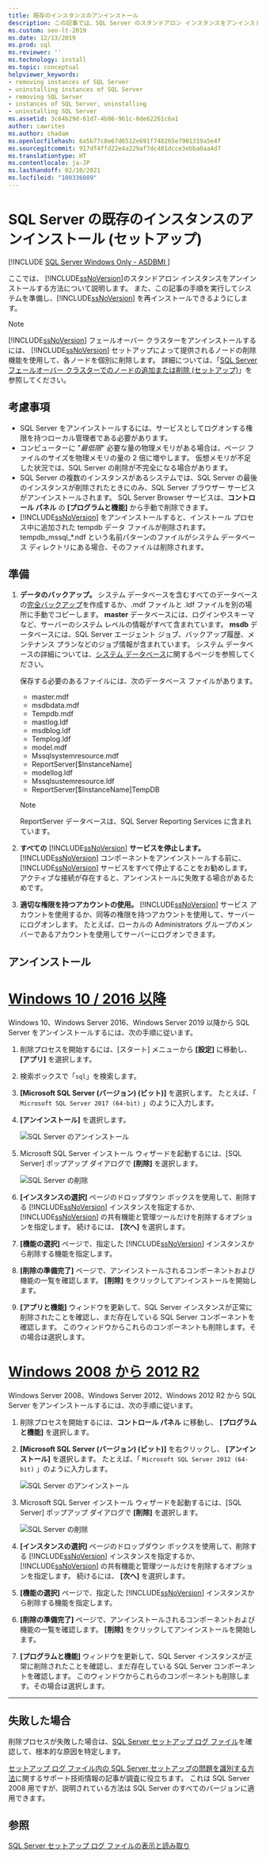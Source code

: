 ```yaml
---
title: 既存のインスタンスのアンインストール
description: この記事では、SQL Server のスタンドアロン インスタンスをアンインストールする方法について説明します。ここでは、SQL Server を再インストールできるように、システムの準備も行います。
ms.custom: seo-lt-2019
ms.date: 12/13/2019
ms.prod: sql
ms.reviewer: ''
ms.technology: install
ms.topic: conceptual
helpviewer_keywords:
- removing instances of SQL Server
- uninstalling instances of SQL Server
- removing SQL Server
- instances of SQL Server, uninstalling
- uninstalling SQL Server
ms.assetid: 3c64b29d-61d7-4b86-961c-0de62261c6a1
author: cawrites
ms.author: chadam
ms.openlocfilehash: 6a5b77c8e67d6512e691f748265e7901319a5e4f
ms.sourcegitcommit: 917df4ffd22e4a229af7dc481dcce3ebba0aa4d7
ms.translationtype: HT
ms.contentlocale: ja-JP
ms.lasthandoff: 02/10/2021
ms.locfileid: "100336089"
---
```

# <a name="uninstall-an-existing-instance-of-sql-server-setup"></a>SQL Server の既存のインスタンスのアンインストール (セットアップ)
[!INCLUDE [SQL Server Windows Only - ASDBMI ](../../includes/applies-to-version/sql-windows-only-asdbmi.md)]

  ここでは、 [!INCLUDE[ssNoVersion](../../includes/ssnoversion-md.md)]のスタンドアロン インスタンスをアンインストールする方法について説明します。 また、この記事の手順を実行してシステムを準備し、[!INCLUDE[ssNoVersion](../../includes/ssnoversion-md.md)] を再インストールできるようにします。  
  
 > [!NOTE]
 > [!INCLUDE[ssNoVersion](../../includes/ssnoversion-md.md)] フェールオーバー クラスターをアンインストールするには、 [!INCLUDE[ssNoVersion](../../includes/ssnoversion-md.md)] セットアップによって提供されるノードの削除機能を使用して、各ノードを個別に削除します。 詳細については、「[SQL Server フェールオーバー クラスターでのノードの追加または削除 &#40;セットアップ&#41;](../../sql-server/failover-clusters/install/add-or-remove-nodes-in-a-sql-server-failover-cluster-setup.md)」を参照してください。  

## <a name="considerations"></a>考慮事項

- SQL Server をアンインストールするには、サービスとしてログオンする権限を持つローカル管理者である必要があります。 
- コンピューターに "*最低限*" 必要な量の物理メモリがある場合は、ページ ファイルのサイズを物理メモリの量の 2 倍に増やします。 仮想メモリが不足した状況では、SQL Server の削除が不完全になる場合があります。 
- SQL Server の複数のインスタンスがあるシステムでは、SQL Server の最後のインスタンスが削除されたときにのみ、SQL Server ブラウザー サービスがアンインストールされます。 SQL Server Browser サービスは、**コントロール パネル** の **[プログラムと機能]** から手動で削除できます。 
- [!INCLUDE[ssNoVersion](../../includes/ssnoversion-md.md)] をアンインストールすると、インストール プロセス中に追加された tempdb データ ファイルが削除されます。 tempdb_mssql_*.ndf という名前パターンのファイルがシステム データベース ディレクトリにある場合、そのファイルは削除されます。 
  

  
## <a name="prepare"></a>準備  
  
1.  **データのバックアップ。** システム データベースを含むすべてのデータベースの[完全バックアップ](../../relational-databases/backup-restore/create-a-full-database-backup-sql-server.md)を作成するか、.mdf ファイルと .ldf ファイルを別の場所に手動でコピーします。 **master** データベースには、ログインやスキーマなど、サーバーのシステム レベルの情報がすべて含まれています。 **msdb** データベースには、SQL Server エージェント ジョブ、バックアップ履歴、メンテナンス プランなどのジョブ情報が含まれています。 システム データベースの詳細については、[システム データベース](../../relational-databases/backup-restore/back-up-and-restore-of-system-databases-sql-server.md)に関するページを参照してください。 
  
    保存する必要のあるファイルには、次のデータベース ファイルがあります。  

    * master.mdf
    * msdbdata.mdf
    * Tempdb.mdf
    * mastlog.ldf
    * msdblog.ldf
    * Templog.ldf
    * model.mdf
    * Mssqlsystemresource.mdf
    * ReportServer[$InstanceName]
    * modellog.ldf
    * Mssqlsustemresource.ldf
    * ReportServer[$InstanceName]TempDB

    > [!NOTE]
    > ReportServer データベースは、SQL Server Reporting Services に含まれています。   

 
1.  **すべての** [!INCLUDE[ssNoVersion](../../includes/ssnoversion-md.md)] **サービスを停止します。** [!INCLUDE[ssNoVersion](../../includes/ssnoversion-md.md)] コンポーネントをアンインストールする前に、 [!INCLUDE[ssNoVersion](../../includes/ssnoversion-md.md)] サービスをすべて停止することをお勧めします。 アクティブな接続が存在すると、アンインストールに失敗する場合があるためです。  
  
1.  **適切な権限を持つアカウントの使用。** [!INCLUDE[ssNoVersion](../../includes/ssnoversion-md.md)] サービス アカウントを使用するか、同等の権限を持つアカウントを使用して、サーバーにログオンします。 たとえば、ローカルの Administrators グループのメンバーであるアカウントを使用してサーバーにログオンできます。  
  
## <a name="uninstall"></a>アンインストール 

# <a name="windows-10--2016-"></a>[Windows 10 / 2016 以降](#tab/Windows10)

Windows 10、Windows Server 2016、Windows Server 2019 以降から SQL Server をアンインストールするには、次の手順に従います。 

1. 削除プロセスを開始するには、[スタート] メニューから **[設定]** に移動し、 **[アプリ]** を選択します。 
1. 検索ボックスで「`sql`」を検索します。 
1. **[Microsoft SQL Server (バージョン) (ビット)]** を選択します。 たとえば、「 `Microsoft SQL Server 2017 (64-bit)` 」のように入力します。
1. **[アンインストール]** を選択します。
 
    ![SQL Server のアンインストール](media/uninstall-an-existing-instance-of-sql-server-setup/uninstall-sql-server-windows-10.png)

1. Microsoft SQL Server インストール ウィザードを起動するには、[SQL Server] ポップアップ ダイアログで **[削除]** を選択します。 

    ![SQL Server の削除](media/uninstall-an-existing-instance-of-sql-server-setup/remove-sql-2017.png)
  
1.  **[インスタンスの選択]** ページのドロップダウン ボックスを使用して、削除する [!INCLUDE[ssNoVersion](../../includes/ssnoversion-md.md)] インスタンスを指定するか、[!INCLUDE[ssNoVersion](../../includes/ssnoversion-md.md)] の共有機能と管理ツールだけを削除するオプションを指定します。 続けるには、 **[次へ]** を選択します。  
  
1.  **[機能の選択]** ページで、指定した [!INCLUDE[ssNoVersion](../../includes/ssnoversion-md.md)] インスタンスから削除する機能を指定します。  
  
1.  **[削除の準備完了]** ページで、アンインストールされるコンポーネントおよび機能の一覧を確認します。 **[削除]** をクリックしてアンインストールを開始します。  
 
1. **[アプリと機能]** ウィンドウを更新して、SQL Server インスタンスが正常に削除されたことを確認し、まだ存在している SQL Server コンポーネントを確認します。 このウィンドウからこれらのコンポーネントも削除します。その場合は選択します。 

# <a name="windows-2008---2012-r2"></a>[Windows 2008 から 2012 R2](#tab/windows2012)

Windows Server 2008、Windows Server 2012、Windows 2012 R2 から SQL Server をアンインストールするには、次の手順に従います。 

1. 削除プロセスを開始するには、**コントロール パネル** に移動し、 **[プログラムと機能]** を選択します。
1. **[Microsoft SQL Server (バージョン) (ビット)]** を右クリックし、 **[アンインストール]** を選択します。 たとえば、「 `Microsoft SQL Server 2012 (64-bit)` 」のように入力します。  
  
    ![SQL Server のアンインストール](media/uninstall-an-existing-instance-of-sql-server-setup/uninstall-sql-server-windows-2012.png)

1. Microsoft SQL Server インストール ウィザードを起動するには、[SQL Server] ポップアップ ダイアログで **[削除]** を選択します。 

    ![SQL Server の削除](media/uninstall-an-existing-instance-of-sql-server-setup/remove-sql-2012.png)
  
1.  **[インスタンスの選択]** ページのドロップダウン ボックスを使用して、削除する [!INCLUDE[ssNoVersion](../../includes/ssnoversion-md.md)] インスタンスを指定するか、[!INCLUDE[ssNoVersion](../../includes/ssnoversion-md.md)] の共有機能と管理ツールだけを削除するオプションを指定します。 続けるには、 **[次へ]** を選択します。  
  
1.  **[機能の選択]** ページで、指定した [!INCLUDE[ssNoVersion](../../includes/ssnoversion-md.md)] インスタンスから削除する機能を指定します。  
  
1.  **[削除の準備完了]** ページで、アンインストールされるコンポーネントおよび機能の一覧を確認します。 **[削除]** をクリックしてアンインストールを開始します。  
 
1. **[プログラムと機能]** ウィンドウを更新して、SQL Server インスタンスが正常に削除されたことを確認し、まだ存在している SQL Server コンポーネントを確認します。 このウィンドウからこれらのコンポーネントも削除します。その場合は選択します。 

---

  
## <a name="in-the-event-of-failure"></a>失敗した場合  

削除プロセスが失敗した場合は、[SQL Server セットアップ ログ ファイル](../../database-engine/install-windows/view-and-read-sql-server-setup-log-files.md)を確認して、根本的な原因を特定します。 

[セットアップ ログ ファイル内の SQL Server セットアップの問題を識別する方法](https://support.microsoft.com/kb/955396/en-us)に関するサポート技術情報の記事が調査に役立ちます。 これは SQL Server 2008 用ですが、説明されている方法は SQL Server のすべてのバージョンに適用できます。 

  
## <a name="see-also"></a>参照  
 [SQL Server セットアップ ログ ファイルの表示と読み取り](../../database-engine/install-windows/view-and-read-sql-server-setup-log-files.md)  
  
  
